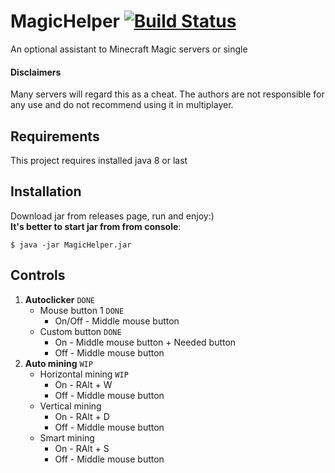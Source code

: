 # MagicHelper [![Build Status](https://travis-ci.com/Russia9/MagicHelper.svg?branch=master)](https://travis-ci.com/Russia9/MagicHelper) 
An optional assistant to Minecraft Magic servers or single
#### Disclaimers
Many servers will regard this as a cheat. The authors are not 
responsible for any use and do not recommend using it in multiplayer.


## Requirements
This project requires installed java 8 or last

## Installation
Download jar from releases page, run and enjoy:) <br>
**It's better to start jar from from console**:
```Shell
$ java -jar MagicHelper.jar
```

## Controls 
1. **Autoclicker** `DONE`
   - Mouse button 1 `DONE`
     - On/Off - Middle mouse button 
   - Custom button `DONE`
     - On - Middle mouse button + Needed button
     - Off -  Middle mouse button
2. **Auto mining** `WIP`
   - Horizontal mining `WIP`
     - On - RAlt + W
     - Off - Middle mouse button
   - Vertical mining
     - On - RAlt + D
     - Off - Middle mouse button
   - Smart mining
     - On - RAlt + S
     - Off - Middle mouse button
